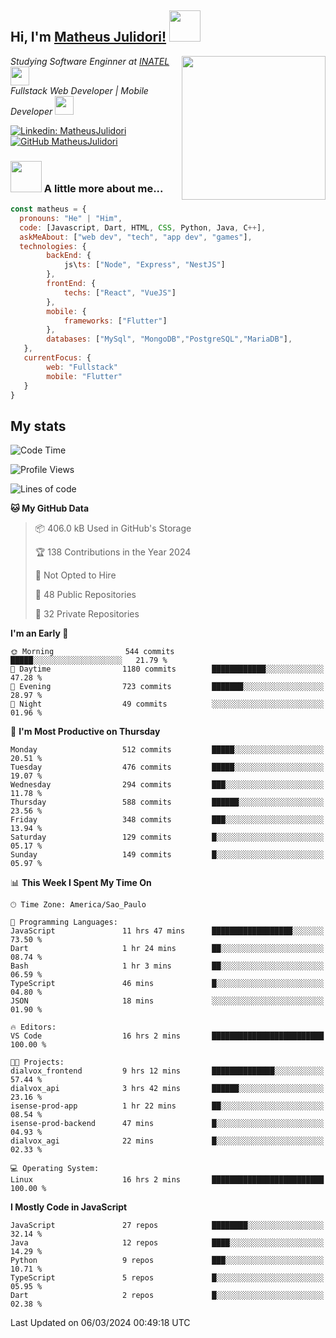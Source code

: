 <h2> Hi, I'm <a href="https://matheusjulidori.github.io" target="_blank">Matheus Julidori!</a> <img src="https://media.giphy.com/media/12oufCB0MyZ1Go/giphy.gif" width="50"></h2>
<img align='right' src="https://media.giphy.com/media/3oKIPnAiaMCws8nOsE/giphy.gif" width="230" height="auto">
<p><em>Studying Software Enginner at <a href="http://www.inatel.br" target="_blank">INATEL</a><img src="https://media.giphy.com/media/fYSnHlufseco8Fh93Z/giphy.gif" width="30"></br>
  Fullstack Web Developer | Mobile Developer <img src="https://media.giphy.com/media/WUlplcMpOCEmTGBtBW/giphy.gif" width="30">
</em></p>

[![Linkedin: MatheusJulidori](https://img.shields.io/badge/-MatheusJulidori-blue?style=flat-square&logo=Linkedin&logoColor=white&link=https://www.linkedin.com/in/MatheusJulidori/)](https://www.linkedin.com/in/MatheusJulidori/)
[![GitHub MatheusJulidori](https://img.shields.io/github/followers/matheusjulidori?label=follow&style=social)](https://github.com/MatheusJulidori)


### <img src="https://media.giphy.com/media/VgCDAzcKvsR6OM0uWg/giphy.gif" width="50"> A little more about me...  

```javascript
const matheus = {
  pronouns: "He" | "Him",
  code: [Javascript, Dart, HTML, CSS, Python, Java, C++],
  askMeAbout: ["web dev", "tech", "app dev", "games"],
  technologies: {
        backEnd: {
            js\ts: ["Node", "Express", "NestJS"]
        },
        frontEnd: {
            techs: ["React", "VueJS"]
        },
        mobile: {
            frameworks: ["Flutter"]
        },
        databases: ["MySql", "MongoDB","PostgreSQL","MariaDB"],
   },
   currentFocus: {
        web: "Fullstack"
        mobile: "Flutter"
   }
}
```
<h2>My stats</h2>

<!--START_SECTION:waka-->
![Code Time](http://img.shields.io/badge/Code%20Time-503%20hrs%2017%20mins-blue)

![Profile Views](http://img.shields.io/badge/Profile%20Views-16-blue)

![Lines of code](https://img.shields.io/badge/From%20Hello%20World%20I%27ve%20Written-7.2%20million%20lines%20of%20code-blue)

**🐱 My GitHub Data** 

> 📦 406.0 kB Used in GitHub's Storage 
 > 
> 🏆 138 Contributions in the Year 2024
 > 
> 🚫 Not Opted to Hire
 > 
> 📜 48 Public Repositories 
 > 
> 🔑 32 Private Repositories 
 > 
**I'm an Early 🐤** 

```text
🌞 Morning                544 commits         █████░░░░░░░░░░░░░░░░░░░░   21.79 % 
🌆 Daytime                1180 commits        ████████████░░░░░░░░░░░░░   47.28 % 
🌃 Evening                723 commits         ███████░░░░░░░░░░░░░░░░░░   28.97 % 
🌙 Night                  49 commits          ░░░░░░░░░░░░░░░░░░░░░░░░░   01.96 % 
```
📅 **I'm Most Productive on Thursday** 

```text
Monday                   512 commits         █████░░░░░░░░░░░░░░░░░░░░   20.51 % 
Tuesday                  476 commits         █████░░░░░░░░░░░░░░░░░░░░   19.07 % 
Wednesday                294 commits         ███░░░░░░░░░░░░░░░░░░░░░░   11.78 % 
Thursday                 588 commits         ██████░░░░░░░░░░░░░░░░░░░   23.56 % 
Friday                   348 commits         ███░░░░░░░░░░░░░░░░░░░░░░   13.94 % 
Saturday                 129 commits         █░░░░░░░░░░░░░░░░░░░░░░░░   05.17 % 
Sunday                   149 commits         █░░░░░░░░░░░░░░░░░░░░░░░░   05.97 % 
```


📊 **This Week I Spent My Time On** 

```text
🕑︎ Time Zone: America/Sao_Paulo

💬 Programming Languages: 
JavaScript               11 hrs 47 mins      ██████████████████░░░░░░░   73.50 % 
Dart                     1 hr 24 mins        ██░░░░░░░░░░░░░░░░░░░░░░░   08.74 % 
Bash                     1 hr 3 mins         ██░░░░░░░░░░░░░░░░░░░░░░░   06.59 % 
TypeScript               46 mins             █░░░░░░░░░░░░░░░░░░░░░░░░   04.80 % 
JSON                     18 mins             ░░░░░░░░░░░░░░░░░░░░░░░░░   01.90 % 

🔥 Editors: 
VS Code                  16 hrs 2 mins       █████████████████████████   100.00 % 

🐱‍💻 Projects: 
dialvox_frontend         9 hrs 12 mins       ██████████████░░░░░░░░░░░   57.44 % 
dialvox_api              3 hrs 42 mins       ██████░░░░░░░░░░░░░░░░░░░   23.16 % 
isense-prod-app          1 hr 22 mins        ██░░░░░░░░░░░░░░░░░░░░░░░   08.54 % 
isense-prod-backend      47 mins             █░░░░░░░░░░░░░░░░░░░░░░░░   04.93 % 
dialvox_agi              22 mins             █░░░░░░░░░░░░░░░░░░░░░░░░   02.33 % 

💻 Operating System: 
Linux                    16 hrs 2 mins       █████████████████████████   100.00 % 
```

**I Mostly Code in JavaScript** 

```text
JavaScript               27 repos            ████████░░░░░░░░░░░░░░░░░   32.14 % 
Java                     12 repos            ████░░░░░░░░░░░░░░░░░░░░░   14.29 % 
Python                   9 repos             ███░░░░░░░░░░░░░░░░░░░░░░   10.71 % 
TypeScript               5 repos             █░░░░░░░░░░░░░░░░░░░░░░░░   05.95 % 
Dart                     2 repos             █░░░░░░░░░░░░░░░░░░░░░░░░   02.38 % 
```




 Last Updated on 06/03/2024 00:49:18 UTC
<!--END_SECTION:waka-->
